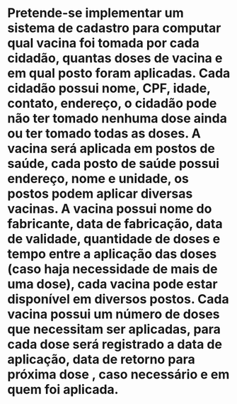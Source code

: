 # Pretende-se implementar um sistema de cadastro para computar  qual vacina foi tomada por cada cidadão, quantas doses de vacina e em qual posto foram aplicadas. Cada cidadão possui nome, CPF, idade, contato, endereço, o cidadão pode não ter tomado nenhuma dose ainda ou ter tomado todas as doses. A vacina será aplicada em postos de saúde, cada posto de saúde possui endereço, nome e unidade, os postos podem aplicar diversas vacinas. A vacina possui nome do fabricante, data de fabricação, data de validade, quantidade de doses e tempo entre a aplicação das doses (caso haja necessidade de mais de uma dose), cada vacina pode estar disponível em diversos  postos. Cada vacina possui um número de doses que necessitam ser aplicadas, para cada dose será registrado a data de aplicação, data de retorno para próxima dose , caso necessário e em quem foi aplicada. 
